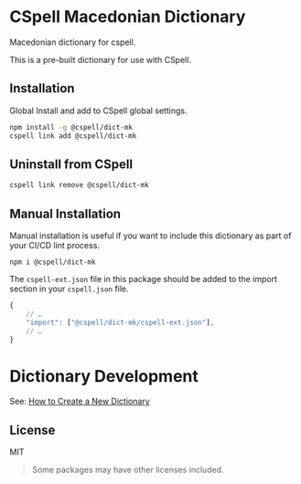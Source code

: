 # CSpell Macedonian Dictionary

Macedonian dictionary for cspell.

This is a pre-built dictionary for use with CSpell.

## Installation

Global Install and add to CSpell global settings.

```sh
npm install -g @cspell/dict-mk
cspell link add @cspell/dict-mk
```

## Uninstall from CSpell

```sh
cspell link remove @cspell/dict-mk
```

## Manual Installation

Manual installation is useful if you want to include this dictionary as part of your CI/CD lint process.

```
npm i @cspell/dict-mk
```

The `cspell-ext.json` file in this package should be added to the import section in your `cspell.json` file.

```javascript
{
    // …
    "import": ["@cspell/dict-mk/cspell-ext.json"],
    // …
}
```

# Dictionary Development

See: [How to Create a New Dictionary](https://github.com/streetsidesoftware/cspell-dicts#how-to-create-a-new-dictionary)

## License

MIT

> Some packages may have other licenses included.

<!--- @@inject: ../../static/footer.md --->
